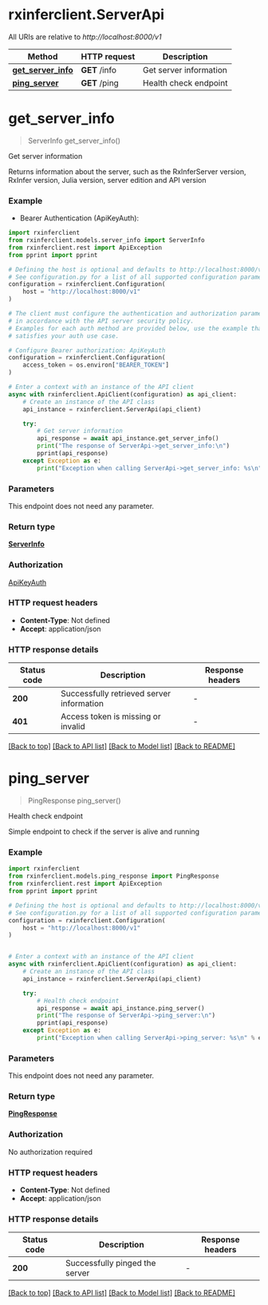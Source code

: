# rxinferclient.ServerApi

All URIs are relative to *http://localhost:8000/v1*

Method | HTTP request | Description
------------- | ------------- | -------------
[**get_server_info**](ServerApi.md#get_server_info) | **GET** /info | Get server information
[**ping_server**](ServerApi.md#ping_server) | **GET** /ping | Health check endpoint


# **get_server_info**
> ServerInfo get_server_info()

Get server information

Returns information about the server, such as the RxInferServer version, RxInfer version, Julia version, server edition and API version

### Example

* Bearer Authentication (ApiKeyAuth):

```python
import rxinferclient
from rxinferclient.models.server_info import ServerInfo
from rxinferclient.rest import ApiException
from pprint import pprint

# Defining the host is optional and defaults to http://localhost:8000/v1
# See configuration.py for a list of all supported configuration parameters.
configuration = rxinferclient.Configuration(
    host = "http://localhost:8000/v1"
)

# The client must configure the authentication and authorization parameters
# in accordance with the API server security policy.
# Examples for each auth method are provided below, use the example that
# satisfies your auth use case.

# Configure Bearer authorization: ApiKeyAuth
configuration = rxinferclient.Configuration(
    access_token = os.environ["BEARER_TOKEN"]
)

# Enter a context with an instance of the API client
async with rxinferclient.ApiClient(configuration) as api_client:
    # Create an instance of the API class
    api_instance = rxinferclient.ServerApi(api_client)

    try:
        # Get server information
        api_response = await api_instance.get_server_info()
        print("The response of ServerApi->get_server_info:\n")
        pprint(api_response)
    except Exception as e:
        print("Exception when calling ServerApi->get_server_info: %s\n" % e)
```



### Parameters

This endpoint does not need any parameter.

### Return type

[**ServerInfo**](ServerInfo.md)

### Authorization

[ApiKeyAuth](../README.md#ApiKeyAuth)

### HTTP request headers

 - **Content-Type**: Not defined
 - **Accept**: application/json

### HTTP response details

| Status code | Description | Response headers |
|-------------|-------------|------------------|
**200** | Successfully retrieved server information |  -  |
**401** | Access token is missing or invalid |  -  |

[[Back to top]](#) [[Back to API list]](../README.md#documentation-for-api-endpoints) [[Back to Model list]](../README.md#documentation-for-models) [[Back to README]](../README.md)

# **ping_server**
> PingResponse ping_server()

Health check endpoint

Simple endpoint to check if the server is alive and running

### Example


```python
import rxinferclient
from rxinferclient.models.ping_response import PingResponse
from rxinferclient.rest import ApiException
from pprint import pprint

# Defining the host is optional and defaults to http://localhost:8000/v1
# See configuration.py for a list of all supported configuration parameters.
configuration = rxinferclient.Configuration(
    host = "http://localhost:8000/v1"
)


# Enter a context with an instance of the API client
async with rxinferclient.ApiClient(configuration) as api_client:
    # Create an instance of the API class
    api_instance = rxinferclient.ServerApi(api_client)

    try:
        # Health check endpoint
        api_response = await api_instance.ping_server()
        print("The response of ServerApi->ping_server:\n")
        pprint(api_response)
    except Exception as e:
        print("Exception when calling ServerApi->ping_server: %s\n" % e)
```



### Parameters

This endpoint does not need any parameter.

### Return type

[**PingResponse**](PingResponse.md)

### Authorization

No authorization required

### HTTP request headers

 - **Content-Type**: Not defined
 - **Accept**: application/json

### HTTP response details

| Status code | Description | Response headers |
|-------------|-------------|------------------|
**200** | Successfully pinged the server |  -  |

[[Back to top]](#) [[Back to API list]](../README.md#documentation-for-api-endpoints) [[Back to Model list]](../README.md#documentation-for-models) [[Back to README]](../README.md)

